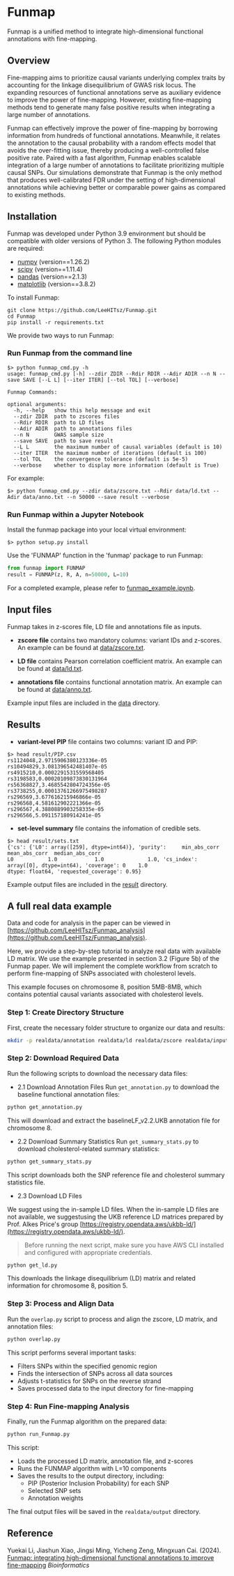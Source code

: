 # Funmap

Funmap is a unified method to integrate high-dimensional 
functional annotations with fine-mapping.

## Overview
Fine-mapping aims to prioritize causal variants underlying 
complex traits by accounting for the linkage disequilibrium 
of GWAS risk locus. The expanding resources of functional annotations 
serve as auxiliary evidence to improve the power of fine-mapping. 
However, existing fine-mapping methods tend to generate many 
false positive results when integrating a large number of annotations.

Funmap can effectively improve the power of fine-mapping 
by borrowing information from hundreds of functional annotations. 
Meanwhile, it relates the annotation to the causal probability 
with a random effects model that avoids the over-fitting issue, 
thereby producing a well-controlled false positive rate. 
Paired with a fast algorithm, Funmap enables scalable integration 
of a large number of annotations to facilitate prioritizing 
multiple causal SNPs. Our simulations demonstrate that 
Funmap is the only method that produces well-calibrated FDR 
under the setting of high-dimensional annotations while achieving 
better or comparable power gains as compared to existing methods.

## Installation

Funmap was developed under Python 3.9 environment 
but should be compatible with older versions of Python 3. 
The following Python modules are required:

* [numpy](http://www.numpy.org/) (version==1.26.2)
* [scipy](http://www.scipy.org/) (version==1.11.4)
* [pandas](https://pandas.pydata.org/) (version==2.1.3)
* [matplotlib](https://matplotlib.org/) (version==3.8.2)

To install Funmap:

``` shell
git clone https://github.com/LeeHITsz/Funmap.git
cd Funmap
pip install -r requirements.txt 
``` 

We provide two ways to run Funmap:

### Run Funmap from the command line

``` shell 
$> python funmap_cmd.py -h
usage: funmap_cmd.py [-h] --zdir ZDIR --Rdir RDIR --Adir ADIR --n N --save SAVE [--L L] [--iter ITER] [--tol TOL] [--verbose]

Funmap Commands:

optional arguments:
  -h, --help   show this help message and exit
  --zdir ZDIR  path to zscores files
  --Rdir RDIR  path to LD files
  --Adir ADIR  path to annotations files
  --n N        GWAS sample size
  --save SAVE  path to save result
  --L L        the maximum number of causal variables (default is 10)
  --iter ITER  the maximum number of iterations (default is 100)
  --tol TOL    the convergence tolerance (default is 5e-5)
  --verbose    whether to display more information (default is True)
``` 

For example: 
``` shell
$> python funmap_cmd.py --zdir data/zscore.txt --Rdir data/ld.txt --Adir data/anno.txt --n 50000 --save result --verbose
``` 

### Run Funmap within a Jupyter Notebook

Install the funmap package into your local virtual environment:
``` shell
$> python setup.py install
``` 

Use the 'FUNMAP' function in the 'funmap' package to run Funmap:
``` python
from funmap import FUNMAP
result = FUNMAP(z, R, A, n=50000, L=10)
``` 

For a completed example, please refer to
[funmap_example.ipynb](funmap_example.ipynb).

## Input files

Funmap takes in z-scores file, LD file 
and annotations file as inputs.

- **zscore file** contains two mandatory columns: 
variant IDs and z-scores. An example can be found at [data/zscore.txt](data/zscore.txt).

- **LD file** contains Pearson correlation coefficient matrix. 
An example can be found at [data/ld.txt](data/ld.txt).

- **annotations file** contains functional annotation matrix.
An example can be found at [data/anno.txt](data/anno.txt).

Example input files are included in the [data](data) directory.

## Results

- **variant-level PIP** file contains two columns: variant ID and PIP:

``` shell
$> head result/PIP.csv
rs1124048,2.9715906380123336e-05
rs10494829,3.081396542481407e-05
rs4915210,0.0002291531559568405
rs3198583,0.00020109873830131964
rs56368827,3.4685542804724356e-05
rs3738255,0.00013761266975498287
rs296569,3.677616215946866e-05
rs296568,4.581612902221366e-05
rs296567,4.3880889903258335e-05
rs296566,5.091157180914241e-05

``` 

- **set-level summary** file contains the infomation of credible sets.

``` shell
$> head result/sets.txt
{'cs': {'L0': array([259], dtype=int64)}, 'purity':     min_abs_corr  mean_abs_corr  median_abs_corr
L0           1.0            1.0              1.0, 'cs_index': array([0], dtype=int64), 'coverage': 0    1.0
dtype: float64, 'requested_coverage': 0.95}
``` 

Example output files are included in the [result](result) directory.

## A full real data example

Data and code for analysis in the paper can be viewed in [https://github.com/LeeHITsz/Funmap_analysis](https://github.com/LeeHITsz/Funmap_analysis).

Here, we provide a step-by-step tutorial to analyze real data with available LD matrix. We use the example presented in section 3.2 (Figure 5b) of the Funmap paper. We will implement the complete workflow from scratch to perform fine-mapping of SNPs associated with cholesterol levels.

This example focuses on chromosome 8, position 5MB-8MB, which contains potential causal variants associated with cholesterol levels.

### Step 1: Create Directory Structure

First, create the necessary folder structure to organize our data and results:

```bash
mkdir -p realdata/annotation realdata/ld realdata/zscore realdata/input realdata/output
```

### Step 2: Download Required Data

Run the following scripts to download the necessary data files:

- 2.1 Download Annotation Files
Run `get_annotation.py` to download the baseline functional annotation files:

```bash
python get_annotation.py
```

This will download and extract the baselineLF_v2.2.UKB annotation file for chromosome 8.

- 2.2 Download Summary Statistics
Run `get_summary_stats.py` to download cholesterol-related summary statistics:

```bash
python get_summary_stats.py
```

This script downloads both the SNP reference file and cholesterol summary statistics file.

- 2.3 Download LD Files

We suggest using the in-sample LD files. When the in-sample LD files are not available, we suggestusing the UKB reference LD matrices prepared by Prof. Alkes Price's group [https://registry.opendata.aws/ukbb-ld/](https://registry.opendata.aws/ukbb-ld/).

> Before running the next script, make sure you have AWS CLI installed and configured with appropriate credentials.

```bash
python get_ld.py
```

This downloads the linkage disequilibrium (LD) matrix and related information for chromosome 8, position 5.

### Step 3: Process and Align Data

Run the `overlap.py` script to process and align the zscore, LD matrix, and annotation files:

```bash
python overlap.py
```

This script performs several important tasks:
- Filters SNPs within the specified genomic region
- Finds the intersection of SNPs across all data sources
- Adjusts t-statistics for SNPs on the reverse strand
- Saves processed data to the input directory for fine-mapping

### Step 4: Run Fine-mapping Analysis

Finally, run the Funmap algorithm on the prepared data:

```bash
python run_Funmap.py
```

This script:
- Loads the processed LD matrix, annotation file, and z-scores
- Runs the FUNMAP algorithm with L=10 components
- Saves the results to the output directory, including:
  - PIP (Posterior Inclusion Probability) for each SNP
  - Selected SNP sets
  - Annotation weights

The final output files will be saved in the `realdata/output` directory.

## Reference
Yuekai Li, Jiashun Xiao, Jingsi Ming, Yicheng Zeng, Mingxuan Cai. (2024). [Funmap: integrating high-dimensional functional annotations to improve fine-mapping](https://doi.org/10.1093/bioinformatics/btaf017) _Bioinformatics_
